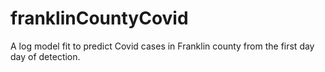 # franklinCountyCovid
A log model fit to predict Covid cases in Franklin county from the first day day of detection. 
